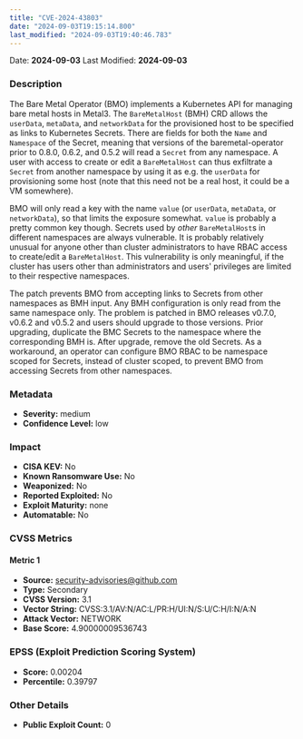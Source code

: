 ```yaml
---
title: "CVE-2024-43803"
date: "2024-09-03T19:15:14.800"
last_modified: "2024-09-03T19:40:46.783"
---
```


Date: **2024-09-03** Last Modified: **2024-09-03**

### Description  
The Bare Metal Operator (BMO) implements a Kubernetes API for managing bare metal hosts in Metal3. The `BareMetalHost` (BMH) CRD allows the `userData`, `metaData`, and `networkData` for the provisioned host to be specified as links to Kubernetes Secrets. There are fields for both the `Name` and `Namespace` of the Secret, meaning that versions of the baremetal-operator prior to 0.8.0, 0.6.2, and 0.5.2 will read a `Secret` from any namespace. A user with access to create or edit a `BareMetalHost` can thus exfiltrate a `Secret` from another namespace by using it as e.g. the `userData` for provisioning some host (note that this need not be a real host, it could be a VM somewhere).

BMO will only read a key with the name `value` (or `userData`, `metaData`, or `networkData`), so that limits the exposure somewhat. `value` is probably a pretty common key though. Secrets used by _other_ `BareMetalHost`s in different namespaces are always vulnerable. It is probably relatively unusual for anyone other than cluster administrators to have RBAC access to create/edit a `BareMetalHost`. This vulnerability is only meaningful, if the cluster has users other than administrators and users' privileges are limited to their respective namespaces.

The patch prevents BMO from accepting links to Secrets from other namespaces as BMH input. Any BMH configuration is only read from the same namespace only. The problem is patched in BMO releases v0.7.0, v0.6.2 and v0.5.2 and users should upgrade to those versions. Prior upgrading, duplicate the BMC Secrets to the namespace where the corresponding BMH is. After upgrade, remove the old Secrets. As a workaround, an operator can configure BMO RBAC to be namespace scoped for Secrets, instead of cluster scoped, to prevent BMO from accessing Secrets from other namespaces.

### Metadata  
- **Severity:** medium
- **Confidence Level:** low

### Impact  
- **CISA KEV:** No
- **Known Ransomware Use:** No
- **Weaponized:** No
- **Reported Exploited:** No
- **Exploit Maturity:** none
- **Automatable:** No

### CVSS Metrics  

#### Metric 1
- **Source:** security-advisories@github.com
- **Type:** Secondary
- **CVSS Version:** 3.1
- **Vector String:** CVSS:3.1/AV:N/AC:L/PR:H/UI:N/S:U/C:H/I:N/A:N
- **Attack Vector:** NETWORK
- **Base Score:** 4.90000009536743


### EPSS (Exploit Prediction Scoring System)  
- **Score:** 0.00204
- **Percentile:** 0.39797

### Other Details  
- **Public Exploit Count:** 0
